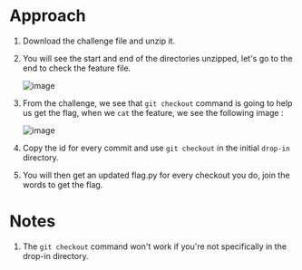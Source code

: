 # Approach

1. Download the challenge file and unzip it.
2. You will see the start and end of the directories unzipped, let's go to the end to check the feature file.

   ![image](https://github.com/user-attachments/assets/eb39eb5b-0220-4b9d-bbfb-5ffa665766f4)


3. From the challenge, we see that `git checkout` command is going to help us get the flag, when we `cat` the feature, we see the following image :

   ![image](https://github.com/user-attachments/assets/663f245f-575f-479f-9573-b28ce1de647f)


4. Copy the id for every commit and use `git checkout` in the initial `drop-in` directory.

5. You will then get an updated flag.py for every checkout you do, join the words to get the flag.


# Notes

1. The `git checkout` command won't work if you're not specifically in the drop-in directory.
